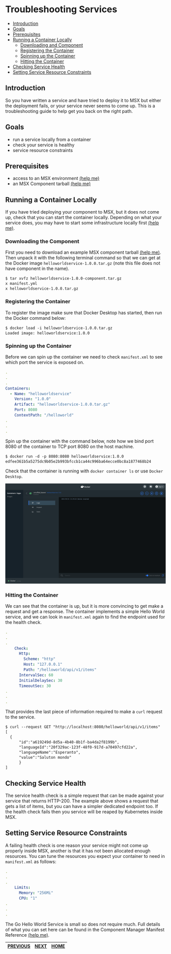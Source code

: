 # Troubleshooting Services
* [Introduction](#introduction)
* [Goals](#goals)
* [Prerequisites](#prerequisites)
* [Running a Container Locally](#running-a-container-locally)
    * [Downloading and Component](#downloading-the-component)
    * [Registering the Container](#registering-the-container)
    * [Spinning up the Container](#spinning-up-the-container)
    * [Hitting the Container](#hitting-the-container)
* [Checking Service Health](#checking-service-health)
* [Setting Service Resource Constraints](#setting-service-resource-constraints)


## Introduction
So you have written a service and have tried to deploy it to MSX but either the deployment fails, or your service never seems to come up. This is a troubleshooting guide to help get you back on the right path.


## Goals
* run a service locally from a container
* check your service is healthy
* service resource constraints


## Prerequisites
* access to an MSX environment [(help me)](../01-msx-developer-program-basics/02-getting-access-to-an-msx-environment.md)
* an MSX Component tarball [(help me)](artifacts/helloworldservice-1.0.0-component.tar.gz)


## Running a Container Locally
If you have tried deploying your component to MSX, but it does not come up, check that you can start the container locally. Depending on what your service does, you may have to start some infrastructure locally first [(help me)](../03-msx-component-manager/08-managing-local-infrastructure.md).

### Downloading the Component
First you need to download an example MSX component tarball [(help me)](artifacts/helloworldservice-1.0.0-component.tar.gz). Then unpack it with the following terminal command so that we can get at the Docker image `helloworldservice-1.0.0.tar.gz` (note this file does not have component in the name).

```shell
$ tar xvfz helloworldservice-1.0.0-component.tar.gz
x manifest.yml
x helloworldservice-1.0.0.tar.gz
```

### Registering the Container
To register the image make sure that Docker Desktop has started, then run the Docker command below:

```shell
$ docker load -i helloworldservice-1.0.0.tar.gz
Loaded image: helloworldservice:1.0.0
```

### Spinning up the Container
Before we can spin up the container we need to check `manifest.xml` to see which port the service is exposed on.

```yaml
.
.
.
Containers:
  - Name: "helloworldservice"
    Version: "1.0.0"
    Artifact: "helloworldservice-1.0.0.tar.gz"
    Port: 8080
    ContextPath: "/helloworld"
.
.
.
```

Spin up the container with the command below, note how we bind port 8080 of the container to TCP port 8080 on the host machine. 

```shell
$ docker run -d -p 8080:8080 helloworldservice:1.0.0
edfee361b5a5275dc9b05e2b993bfccb1ca44c996ba64ecce0bc8a1877468b24
```

Check that the container is running with `docker container ls` or use `Docker Desktop`.

![](images/docker-desktop-helloworld-1.png)

### Hitting the Container
We can see that the container is up, but it is more convincing to get make a request and get a response. The container implements a simple Hello World service, and we can look in `manifest.xml` again to find the endpoint used for the health check.

```yaml
.
.
.
    Check:
      Http:
        Scheme: "http"
        Host: "127.0.0.1"
        Path: "/helloworld/api/v1/items"
      IntervalSec: 60
      InitialDelaySec: 30
      TimeoutSec: 30
.
.
.
```

That provides the last piece of information required to make a `curl` request to the service.

```shell
$ curl --request GET "http://localhost:8080/helloworld/api/v1/items"
[
  {
      "id":"a619249d-8d5a-4b40-8b1f-ba4da2f8199b",
      "languageId":"20f329ac-123f-48f0-917d-a70497cfd22a",
      "languageName":"Esperanto",
      "value":"Saluton mondo"
      }
]
```

## Checking Service Health
The service health check is a simple request that can be made against your service that returns HTTP-200. The example above shows a request that gets a list of items, but you can have a simpler dedicated endpoint too. If the health check fails then you service will be reaped by Kubernetes inside MSX.

## Setting Service Resource Constraints
A failing health check is one reason your service might not come up properly inside MSX, another is that it has not been allocated enough resources. You can tune the resources you expect your container to need in `manifest.xml` as follows:

```yaml
.
.
.
    Limits:
      Memory: "256Mi"
      CPU: "1"
.
.
.
```

The Go Hello World Service is small so does not require much. Full details of what you can set here can be found in the Component Manager Manifest Reference [(help me)](../reference/component-manager-manifest-reference.md).


| [PREVIOUS](08-managing-local-infrastructure.md) | [NEXT](10-accessing-logs-with-kibana.md) | [HOME](../index.md#msx-component-manager) |
|---|---|---|